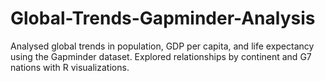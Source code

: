 # Global-Trends-Gapminder-Analysis
Analysed global trends in population, GDP per capita, and life expectancy using the Gapminder dataset. Explored relationships by continent and G7 nations with R visualizations.
